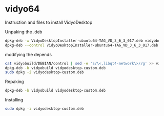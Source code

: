 # vidyo64
<par>Instruction and files to install VidyoDesktop </par>

<par> Unpaking the .deb </par>

```bash
dpkg-deb -x VidyoDesktopInstaller-ubuntu64-TAG_VD_3_6_3_017.deb vidyobuild
dpkg-deb --control VidyoDesktopInstaller-ubuntu64-TAG_VD_3_6_3_017.deb vidyobuild/DEBIAN
```

<par> modifying the depends </par>
```bash
cat vidyobuild/DEBIAN/control | sed -e 's/\<,libqt4-network\>//g' >> vidyobuild/DEBIAN/control
dpkg-deb -b vidyobuild vidyodesktop-custom.deb
sudo dpkg -i vidyodesktop-custom.deb
```
<par> Repaking </par>
```bash
dpkg-deb -b vidyobuild vidyodesktop-custom.deb
```
<par> Installing </par>
```bash
sudo dpkg -i vidyodesktop-custom.deb
```
